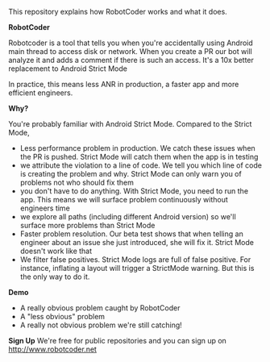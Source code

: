 This repository explains how RobotCoder works and what it does.

__RobotCoder__

Robotcoder is a tool that tells you when you're accidentally using Android main thread to access disk or network. When you create a PR our bot will analyze it and adds a comment if there is such an access. It's a 10x better replacement to Android Strict Mode

In practice, this means less ANR in production, a faster app and more efficient engineers.

__Why?__

You're probably familiar with Android Strict Mode. Compared to the Strict Mode, 

- Less performance problem in production. We catch these issues when the PR is pushed. Strict Mode will catch them when the app is in testing 
- we attribute the violation to a line of code. We tell you which line of code is creating the problem and why. Strict Mode can only warn you of problems not who should fix them
- you don't have to do anything. With Strict Mode, you need to run the app. This means we will surface problem continuously without engineers time
- we explore all paths (including different Android version) so we'll surface more problems than Strict Mode
- Faster problem resolution. Our beta test shows that when telling an engineer about an issue she just introduced, she will fix it. Strict Mode doesn't work like that
- We filter false positives. Strict Mode logs are full of false positive. For instance, inflating a layout will trigger a StrictMode warning. But this is the only way to do it. 

__Demo__
- A really obvious problem caught by RobotCoder
- A "less obvious" problem
- A really not obvious problem we're still catching!

__Sign Up__
We're free for public repositories and you can sign up on http://www.robotcoder.net
